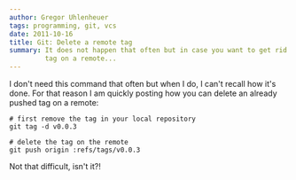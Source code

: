 ```yaml
---
author: Gregor Uhlenheuer
tags: programming, git, vcs
date: 2011-10-16
title: Git: Delete a remote tag
summary: It does not happen that often but in case you want to get rid of a git
         tag on a remote...
---
```

I don't need this command that often but when I do, I can't recall how it's
done. For that reason I am quickly posting how you can delete an already pushed
tag on a remote:

~~~ {.bash}
# first remove the tag in your local repository
git tag -d v0.0.3

# delete the tag on the remote
git push origin :refs/tags/v0.0.3
~~~

Not that difficult, isn't it?!
